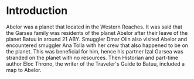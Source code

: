 # Introduction

Abelor was a planet that located in the Western Reaches.
It was said that the Garsea family was residents of the planet Abelor after their leave of the planet Batuu in around 21 ABY.
Smuggler Dmar Olin also visited Abelor and encountered smuggler Ana Tolla with her crew that also happened to be on the planet.
This was beneficial for him, hence his partner Izal Garsea was stranded on the planet with no resources.
Then Historian and part-time author Eloc Throno, the writer of the Traveler's Guide to Batuu, included a map to Abelor.

